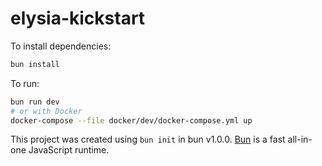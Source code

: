 # elysia-kickstart

To install dependencies:

```bash
bun install
```

To run:

```bash
bun run dev
# or with Docker
docker-compose --file docker/dev/docker-compose.yml up
```

This project was created using `bun init` in bun v1.0.0. [Bun](https://bun.sh) is a fast all-in-one JavaScript runtime.
